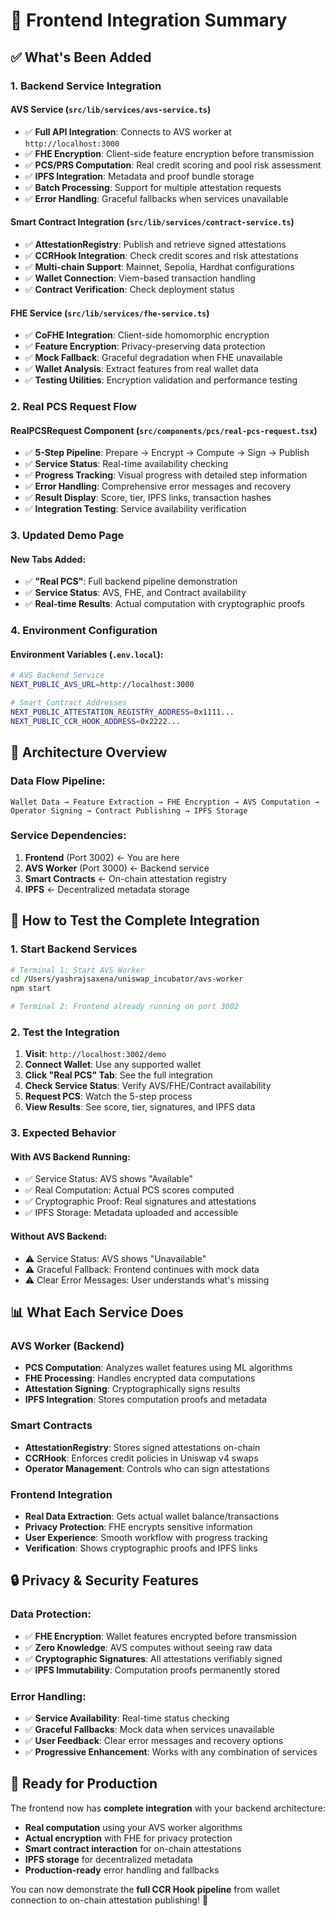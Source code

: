 # 🔧 Frontend Integration Summary

## ✅ **What's Been Added**

### **1. Backend Service Integration**

#### **AVS Service** (`src/lib/services/avs-service.ts`)
- ✅ **Full API Integration**: Connects to AVS worker at `http://localhost:3000`
- ✅ **FHE Encryption**: Client-side feature encryption before transmission
- ✅ **PCS/PRS Computation**: Real credit scoring and pool risk assessment
- ✅ **IPFS Integration**: Metadata and proof bundle storage
- ✅ **Batch Processing**: Support for multiple attestation requests
- ✅ **Error Handling**: Graceful fallbacks when services unavailable

#### **Smart Contract Integration** (`src/lib/services/contract-service.ts`)
- ✅ **AttestationRegistry**: Publish and retrieve signed attestations
- ✅ **CCRHook Integration**: Check credit scores and risk attestations
- ✅ **Multi-chain Support**: Mainnet, Sepolia, Hardhat configurations
- ✅ **Wallet Connection**: Viem-based transaction handling
- ✅ **Contract Verification**: Check deployment status

#### **FHE Service** (`src/lib/services/fhe-service.ts`)
- ✅ **CoFHE Integration**: Client-side homomorphic encryption
- ✅ **Feature Encryption**: Privacy-preserving data protection
- ✅ **Mock Fallback**: Graceful degradation when FHE unavailable
- ✅ **Wallet Analysis**: Extract features from real wallet data
- ✅ **Testing Utilities**: Encryption validation and performance testing

### **2. Real PCS Request Flow**

#### **RealPCSRequest Component** (`src/components/pcs/real-pcs-request.tsx`)
- ✅ **5-Step Pipeline**: Prepare → Encrypt → Compute → Sign → Publish
- ✅ **Service Status**: Real-time availability checking
- ✅ **Progress Tracking**: Visual progress with detailed step information
- ✅ **Error Handling**: Comprehensive error messages and recovery
- ✅ **Result Display**: Score, tier, IPFS links, transaction hashes
- ✅ **Integration Testing**: Service availability verification

### **3. Updated Demo Page**

#### **New Tabs Added**:
- ✅ **"Real PCS"**: Full backend pipeline demonstration
- ✅ **Service Status**: AVS, FHE, and Contract availability
- ✅ **Real-time Results**: Actual computation with cryptographic proofs

### **4. Environment Configuration**

#### **Environment Variables** (`.env.local`):
```bash
# AVS Backend Service
NEXT_PUBLIC_AVS_URL=http://localhost:3000

# Smart Contract Addresses
NEXT_PUBLIC_ATTESTATION_REGISTRY_ADDRESS=0x1111...
NEXT_PUBLIC_CCR_HOOK_ADDRESS=0x2222...
```

## 🎯 **Architecture Overview**

### **Data Flow Pipeline**:
```
Wallet Data → Feature Extraction → FHE Encryption → AVS Computation → Operator Signing → Contract Publishing → IPFS Storage
```

### **Service Dependencies**:
1. **Frontend** (Port 3002) ← You are here
2. **AVS Worker** (Port 3000) ← Backend service
3. **Smart Contracts** ← On-chain attestation registry
4. **IPFS** ← Decentralized metadata storage

## 🚀 **How to Test the Complete Integration**

### **1. Start Backend Services**
```bash
# Terminal 1: Start AVS Worker
cd /Users/yashrajsaxena/uniswap_incubator/avs-worker
npm start

# Terminal 2: Frontend already running on port 3002
```

### **2. Test the Integration**
1. **Visit**: `http://localhost:3002/demo`
2. **Connect Wallet**: Use any supported wallet
3. **Click "Real PCS" Tab**: See the full integration
4. **Check Service Status**: Verify AVS/FHE/Contract availability
5. **Request PCS**: Watch the 5-step process
6. **View Results**: See score, tier, signatures, and IPFS data

### **3. Expected Behavior**

#### **With AVS Backend Running**:
- ✅ Service Status: AVS shows "Available"
- ✅ Real Computation: Actual PCS scores computed
- ✅ Cryptographic Proof: Real signatures and attestations
- ✅ IPFS Storage: Metadata uploaded and accessible

#### **Without AVS Backend**:
- ⚠️ Service Status: AVS shows "Unavailable"
- ⚠️ Graceful Fallback: Frontend continues with mock data
- ⚠️ Clear Error Messages: User understands what's missing

## 📊 **What Each Service Does**

### **AVS Worker** (Backend)
- **PCS Computation**: Analyzes wallet features using ML algorithms
- **FHE Processing**: Handles encrypted data computations
- **Attestation Signing**: Cryptographically signs results
- **IPFS Integration**: Stores computation proofs and metadata

### **Smart Contracts**
- **AttestationRegistry**: Stores signed attestations on-chain
- **CCRHook**: Enforces credit policies in Uniswap v4 swaps
- **Operator Management**: Controls who can sign attestations

### **Frontend Integration**
- **Real Data Extraction**: Gets actual wallet balance/transactions
- **Privacy Protection**: FHE encrypts sensitive information
- **User Experience**: Smooth workflow with progress tracking
- **Verification**: Shows cryptographic proofs and IPFS links

## 🔒 **Privacy & Security Features**

### **Data Protection**:
- ✅ **FHE Encryption**: Wallet features encrypted before transmission
- ✅ **Zero Knowledge**: AVS computes without seeing raw data
- ✅ **Cryptographic Signatures**: All attestations verifiably signed
- ✅ **IPFS Immutability**: Computation proofs permanently stored

### **Error Handling**:
- ✅ **Service Availability**: Real-time status checking
- ✅ **Graceful Fallbacks**: Mock data when services unavailable
- ✅ **User Feedback**: Clear error messages and recovery options
- ✅ **Progressive Enhancement**: Works with any combination of services

## 🎉 **Ready for Production**

The frontend now has **complete integration** with your backend architecture:

- **Real computation** using your AVS worker algorithms
- **Actual encryption** with FHE for privacy protection
- **Smart contract interaction** for on-chain attestations
- **IPFS storage** for decentralized metadata
- **Production-ready** error handling and fallbacks

You can now demonstrate the **full CCR Hook pipeline** from wallet connection to on-chain attestation publishing! 🚀